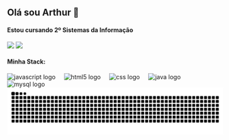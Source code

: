 ## <b>Olá sou Arthur 👋</b>
<h4><b>Estou cursando 2º Sistemas da Informação</b></h4>
<div>
<img height="200em" src = "https://github-readme-stats.vercel.app/api?username=Arthur-Amaral-cloud&show_icons=true&theme=swift"></img>
<img height="200em" src = "https://github-readme-stats.vercel.app/api/top-langs/?username=Arthur-Amaral-cloud&hide_progress=truehide_progress=true&theme=swift"></img>
</div>
<h4><b>Minha Stack:</b></h4>
<div align="left">
  <img src="https://cdn.jsdelivr.net/gh/devicons/devicon/icons/javascript/javascript-original.svg" height="40" alt="javascript logo"  />
  <img width="12" />
  <img src="https://cdn.jsdelivr.net/gh/devicons/devicon/icons/html5/html5-original.svg" height="40" alt="html5 logo"  />
  <img width="12" />
  <img src="https://cdn.jsdelivr.net/gh/devicons/devicon/icons/css3/css3-original.svg" height="40" alt="css logo"  />
  <img width="12" />
  <img src="https://cdn.jsdelivr.net/gh/devicons/devicon/icons/java/java-original.svg" height="40" alt="java logo"  />
  <img width="12" />
  <img src="https://cdn.jsdelivr.net/gh/devicons/devicon/icons/mysql/mysql-original.svg" height="40" alt="mysql logo"  />
</div>
<picture align="center">
  <source media="(prefers-color-scheme: dark)" srcset="https://raw.githubusercontent.com/Arthur-Amaral-Cloud/Arthur-Amaral-Cloud/output/github-contribution-grid-snake-dark.svg">
  <source media="(prefers-color-scheme: light)" srcset="https://raw.githubusercontent.com/Arthur-Amaral-Cloud/Arthur-Amaral-Cloud/output/github-contribution-grid-snake-dark.svg">
  <img align="center" alt="github contribution grid snake animation" src="https://raw.githubusercontent.com/Arthur-Amaral-Cloud/Arthur-Amaral-Cloud/output/github-contribution-grid-snake.svg">
</picture>
<!--
**Arthur-Amaral-cloud/Arthur-Amaral-cloud** is a ✨ _special_ ✨ repository because its `README.md` (this file) appears on your GitHub profile.

Here are some ideas to get you started:

- 🔭 I’m currently working on ...
- 🌱 I’m currently learning ...
- 👯 I’m looking to collaborate on ...
- 🤔 I’m looking for help with ...
- 💬 Ask me about ...
- 📫 How to reach me: ...
- 😄 Pronouns: ...
- ⚡ Fun fact: ...
-->

